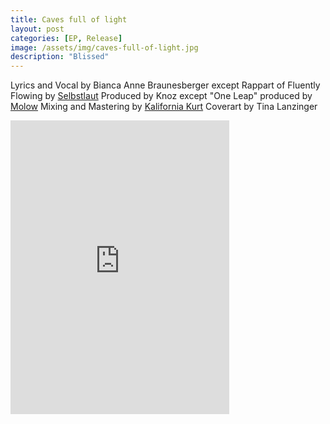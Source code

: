 ```yaml
---
title: Caves full of light
layout: post
categories: [EP, Release]
image: /assets/img/caves-full-of-light.jpg
description: "Blissed"
---
```


Lyrics and Vocal by Bianca Anne Braunesberger except Rappart of Fluently Flowing by [Selbstlaut](https://selbstlaut.bandcamp.com/)
Produced by Knoz except "One Leap" produced by [Molow](https://nulluhreins.org/)
Mixing and Mastering by [Kalifornia Kurt](https://soundcloud.com/kalifornia-kurt)
Coverart by Tina Lanzinger

<iframe style="border: 0; width: 350px; height: 470px;" src="https://bandcamp.com/EmbeddedPlayer/album=3468071668/size=large/bgcol=ffffff/linkcol=0687f5/tracklist=false/transparent=true/" seamless><a href="https://quod.bandcamp.com/album/caves-full-of-light">Caves full of Light by Quod</a></iframe>
